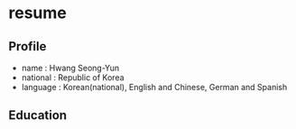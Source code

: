 # resume

## Profile
- name : Hwang Seong-Yun
- national : Republic of Korea
- language : Korean(national), English and Chinese, German and Spanish

## Education

